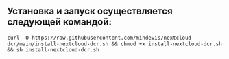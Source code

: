 Установка и запуск осуществляется следующей командой:
----
    curl -O https://raw.githubusercontent.com/mindevis/nextcloud-dcr/main/install-nextcloud-dcr.sh && chmod +x install-nextcloud-dcr.sh && sh install-nextcloud-dcr.sh
